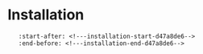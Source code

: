 # Installation

```{include} ../README.md
   :start-after: <!---installation-start-d47a8de6-->
   :end-before: <!---installation-end-d47a8de6-->
```
